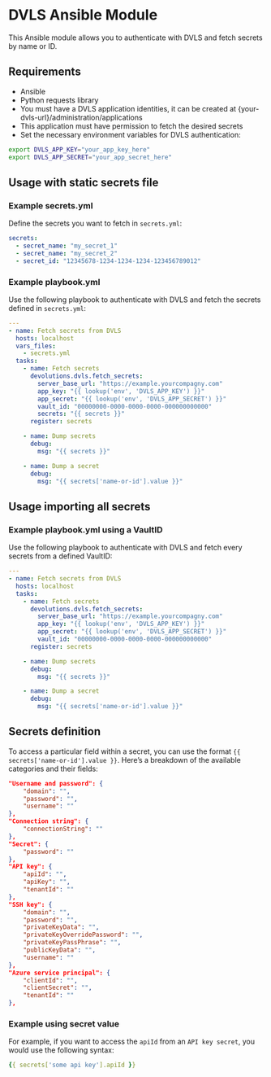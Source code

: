 # DVLS Ansible Module

This Ansible module allows you to authenticate with DVLS and fetch secrets by name or ID.

## Requirements

- Ansible
- Python requests library
- You must have a DVLS application identities, it can be created at {your-dvls-url}/administration/applications
- This application must have permission to fetch the desired secrets
- Set the necessary environment variables for DVLS authentication:

```sh
export DVLS_APP_KEY="your_app_key_here"
export DVLS_APP_SECRET="your_app_secret_here"
```

## Usage with static secrets file

### Example secrets.yml
Define the secrets you want to fetch in ```secrets.yml```:

```yaml
secrets:
  - secret_name: "my_secret_1"
  - secret_name: "my_secret_2"
  - secret_id: "12345678-1234-1234-1234-123456789012"
```

### Example playbook.yml
Use the following playbook to authenticate with DVLS and fetch the secrets defined in ```secrets.yml```:

```yaml
---
- name: Fetch secrets from DVLS
  hosts: localhost
  vars_files:
    - secrets.yml
  tasks:
    - name: Fetch secrets
      devolutions.dvls.fetch_secrets:
        server_base_url: "https://example.yourcompagny.com"
        app_key: "{{ lookup('env', 'DVLS_APP_KEY') }}"
        app_secret: "{{ lookup('env', 'DVLS_APP_SECRET') }}"
        vault_id: "00000000-0000-0000-0000-000000000000"
        secrets: "{{ secrets }}"
      register: secrets

    - name: Dump secrets
      debug:
        msg: "{{ secrets }}"

    - name: Dump a secret
      debug:
        msg: "{{ secrets['name-or-id'].value }}"
```

## Usage importing all secrets

### Example playbook.yml using a VaultID
Use the following playbook to authenticate with DVLS and fetch every secrets from a defined VaultID:

```yaml
---
- name: Fetch secrets from DVLS
  hosts: localhost
  tasks:
    - name: Fetch secrets
      devolutions.dvls.fetch_secrets:
        server_base_url: "https://example.yourcompagny.com"
        app_key: "{{ lookup('env', 'DVLS_APP_KEY') }}"
        app_secret: "{{ lookup('env', 'DVLS_APP_SECRET') }}"
        vault_id: "00000000-0000-0000-0000-000000000000"
      register: secrets

    - name: Dump secrets
      debug:
        msg: "{{ secrets }}"

    - name: Dump a secret
      debug:
        msg: "{{ secrets['name-or-id'].value }}"
```

## Secrets definition

To access a particular field within a secret, you can use the format ```{{ secrets['name-or-id'].value }}```. Here’s a breakdown of the available categories and their fields:

```json
"Username and password": {
    "domain": "",
    "password": "",
    "username": ""
},
"Connection string": {
    "connectionString": ""
},
"Secret": {
    "password": ""
},
"API key": {
    "apiId": "",
    "apiKey": "",
    "tenantId": ""
},
"SSH key": {
    "domain": "",
    "password": "",
    "privateKeyData": "",
    "privateKeyOverridePassword": "",
    "privateKeyPassPhrase": "",
    "publicKeyData": "",
    "username": ""
},
"Azure service principal": {
    "clientId": "",
    "clientSecret": "",
    "tenantId": ""
},
```

### Example using secret value
For example, if you want to access the ```apiId``` from an ```API key secret```, you would use the following syntax:

```yaml
{{ secrets['some api key'].apiId }}
```
